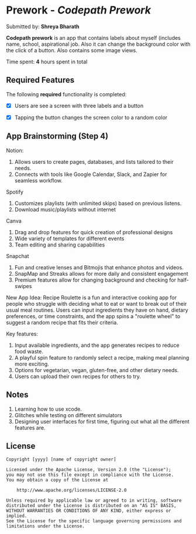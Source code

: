 # Prework - *Codepath Prework*

Submitted by: **Shreya Bharath**

**Codepath prework** is an app that contains labels about myself (includes name, school, aspirational job. Also it can change the background color with the click of a button. Also contains some image views. 

Time spent: **4** hours spent in total

## Required Features

The following **required** functionality is completed:

- [x] Users are see a screen with three labels and a button
- [x] Tapping the button changes the screen color to a random color
 

## App Brainstorming (Step 4)
Notion: 
1. Allows users to create pages, databases, and lists tailored to their needs.
2. Connects with tools like Google Calendar, Slack, and Zapier for seamless workflow.

Spotify
1. Customizes playlists (with unlimited skips) based on previous listens.
2. Download music/playlists without internet

Canva
1. Drag and drop features for quick creation of professional designs
2. Wide variety of templates for different events
3. Team editing and sharing capabilities

Snapchat
1. Fun and creative lenses and Bitmojis that enhance photos and videos.
2. SnapMap and Streaks allows for more daily and consistent engagement
3. Premium features allow for changing background and checking for half-swipes


New App Idea:
Recipe Roulette is a fun and interactive cooking app for
people who struggle with deciding what to eat or want to break
out of their usual meal routines. Users can input ingredients
they have on hand, dietary preferences, or time constraints,
and the app spins a "roulette wheel" to suggest a random
recipe that fits their criteria.

Key features:  
1. Input available ingredients, and the app generates recipes to reduce food waste.
2. A playful spin feature to randomly select a recipe, making meal planning more exciting.
3. Options for vegetarian, vegan, gluten-free, and other dietary needs.
4. Users can upload their own recipes for others to try.

## Notes

1. Learning how to use xcode.
2. Glitches while testing on different simulators
3. Designing user interfaces for first time, figuring out what all the different features are. 
## License

    Copyright [yyyy] [name of copyright owner]

    Licensed under the Apache License, Version 2.0 (the "License");
    you may not use this file except in compliance with the License.
    You may obtain a copy of the License at

        http://www.apache.org/licenses/LICENSE-2.0

    Unless required by applicable law or agreed to in writing, software
    distributed under the License is distributed on an "AS IS" BASIS,
    WITHOUT WARRANTIES OR CONDITIONS OF ANY KIND, either express or implied.
    See the License for the specific language governing permissions and
    limitations under the License.
